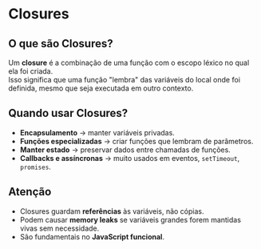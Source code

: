 # Closures

## O que são Closures?

Um **closure** é a combinação de uma função com o escopo léxico no qual ela foi criada.  
Isso significa que uma função "lembra" das variáveis do local onde foi definida, mesmo que seja executada em outro contexto.

## Quando usar Closures?

- **Encapsulamento** → manter variáveis privadas.
- **Funções especializadas** → criar funções que lembram de parâmetros.
- **Manter estado** → preservar dados entre chamadas de funções.
- **Callbacks e assíncronas** → muito usados em eventos, `setTimeout`, `promises`.

## Atenção

- Closures guardam **referências** às variáveis, não cópias.
- Podem causar **memory leaks** se variáveis grandes forem mantidas vivas sem necessidade.
- São fundamentais no **JavaScript funcional**.
